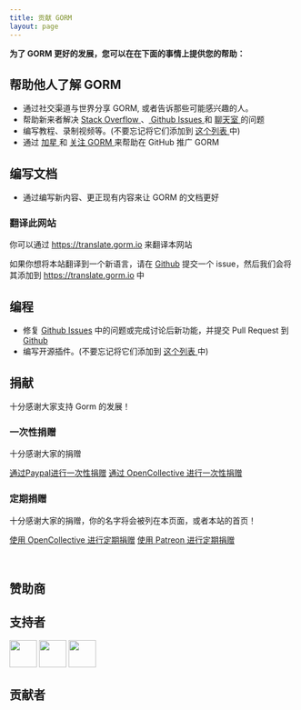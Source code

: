 ```yaml
---
title: 贡献 GORM
layout: page
---
```

**为了 GORM 更好的发展，您可以在在下面的事情上提供您的帮助：**

## 帮助他人了解 GORM

* 通过社交渠道与世界分享 GORM, 或者告诉那些可能感兴趣的人。
* 帮助新来者解决 [ Stack Overflow ](https://stackoverflow.com/questions/tagged/go-gorm)、[ Github Issues ](https://github.com/jinzhu/gorm/issues) 和 [ 聊天室 ](/community.html#Chat) 的问题
* 编写教程、录制视频等。(不要忘记将它们添加到 [ 这个列表 ](/community.html) 中)
* 通过 [ 加星 ](https://github.com/jinzhu/gorm/stargazers) 和 [ 关注 ](https://github.com/jinzhu/gorm/watchers) [ GORM ](https://github.com/jinzhu/gorm) 来帮助在 GitHub 推广 GORM

## 编写文档

* 通过编写新内容、更正现有内容来让 GORM 的文档更好

### 翻译此网站

你可以通过 <https://translate.gorm.io> 来翻译本网站

如果你想将本站翻译到一个新语言，请在 [Github](https://github.com/jinzhu/gorm.io/issues) 提交一个 issue，然后我们会将其添加到 <https://translate.gorm.io> 中

## 编程

* 修复 [Github Issues](https://github.com/jinzhu/gorm/issues) 中的问题或完成讨论后新功能，并提交 Pull Request 到 [Github](https://github.com/jinzhu/gorm)
* 编写开源插件。(不要忘记将它们添加到 [ 这个列表 ](/community.html#Open-Sources) 中)

## 捐献

十分感谢大家支持 Gorm 的发展！

### 一次性捐赠

十分感谢大家的捐赠

[通过Paypal进行一次性捐赠](https://www.paypal.me/zhangjinzhu) [通过 OpenCollective 进行一次性捐赠](https://opencollective.com/gorm)

### 定期捐赠

十分感谢大家的捐赠，你的名字将会被列在本页面，或者本站的首页！

[使用 OpenCollective 进行定期捐赠](https://opencollective.com/gorm) [使用 Patreon 进行定期捐赠](https://www.patreon.com/jinzhu)

<br />

## 赞助商

<object type="image/svg+xml" data="https://opencollective.com/gorm/tiers/sponsor.svg?avatarHeight=68&width=740"></object>

## 支持者

<div class="backers-list">
  
<a href="https://www.patreon.com/jeffprestes"><img style="width: 48px" src="http://i.imgur.com/7SPpyLw.jpg"></img></a>
<a href="https://www.patreon.com/user/creators?u=5447334"><img style="width: 48px" src="https://c8.patreon.com/2/400/5447334"></img></a>
<a href="https://www.patreon.com/user/creators?u=4875083"><img style="width: 48px" src="https://c8.patreon.com/2/100/4875083"></img></a>
</div>

<object type="image/svg+xml" data="https://opencollective.com/gorm/tiers/backer.svg?avatarHeight=48&width=740"></object>

## 贡献者

<object type="image/svg+xml" data="https://opencollective.com/gorm/contributors.svg?avatarHeight=32&width=740"></object>
